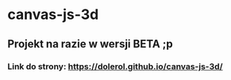 # canvas-js-3d

## Projekt na razie w wersji BETA ;p
### Link do strony: https://dolerol.github.io/canvas-js-3d/
